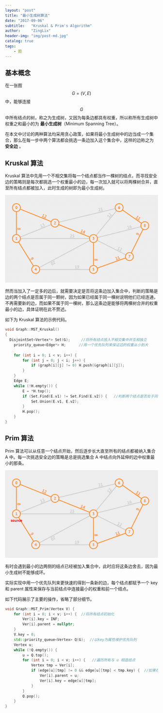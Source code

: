 ```yaml
---
layout: "post"
title: "最小生成树算法"
date: "2017-09-06"
subtitle:   "Kruskal & Prim's Algorithm"
author:     "ZingLix"
header-img: "img/post-md.jpg"
catalog: true
tags:
    - 图
---
```


## 基本概念

在一张图 $$G=(V,E)$$ 中，能够连接 $$G$$ 中所有结点的树，称之为生成树，又因为每条边都具有权重，所以称所有生成树中权重之和最小的为 **最小生成树**（Minimum Spanning Tree）。

在本文中讨论的两种算法均采用贪心政策，如果将最小生成树中的边当成一个集合，那么在每一步中两个算法都会挑选一条边加入这个集合中，这样的边称之为 **安全边** 。

## Kruskal 算法

Kruskal 算法中先用一个不相交集将每一个结点都当作一棵树的结点，而寻找安全边的策略则是每次都挑选一个权重最小的边，每一次加入就可以将两棵树合并，直至所有结点都被加入，此时生成的树即为最小生成树。

![](/img/in-post/MST/Kruskal.gif)

然而当加入了一定多的边后，就需要决定是否将这条边加入集合中，判断的策略是边的两个结点是否属于同一颗树，因为如果已经属于同一棵树说明他们已经连通，不再需要新的边，而如果不属于同一棵树，那么这条边是能够将两棵树合并的权重最小的边，具体证明在此不赘述。

如下为 Kruskal 算法的示例代码。

``` c++
void Graph::MST_Kruskal()
{
  DisjointSet<Vertex*> Set(G);     //将所有结点放入不相交集中并互相独立
	priority_queue<Edge*> H;      //用一个优先队列来保证边的权重从小到大

	for (int i = 0; i < v; i++) {
		for (int j = 0; j < i; j++) {
			if (graph[i][j] != 0) H.push(&graph[i][j]);
		}
	}
	Edge E;
	while (!H.empty()) {
		E = *H.top();
		if (Set.Find(E.v1) != Set.Find(E.v2)) {   //判断两个结点是否处于同一颗树中
			Set.Union(E.v1, E.v2);
		}
		H.pop();
	}
}
```

## Prim 算法

Prim 算法可以从任意一个结点开始，然后逐步长大直至所有的结点都被纳入集合 A 中。每一次挑选安全边的策略是总是挑选集合 A 中结点向外延伸的边中权重最小的那条。

![](/img/in-post/MST/Prim.gif)

有时会遇到最小的边两侧的结点已经被加入集合中，此时应将这条边舍去，因为最小生成树不能够成环。

实际实现中用一个优先队列来更快速的得到一条新的边，每个结点都赋予一个 key 和 parent 属性来保存与当前结点中连接最小的权重和前一个结点。

如下代码展示了主要的操作，省略了部分细节。

``` c++
void Graph::MST_Prim(Vertex V) {
	for (int i = 0; i < v; i++) {  //将所有结点初始化
		Ver[i].key = INF;
		Ver[i].parent = nullptr;
	}
	V.key = 0;
	std::priority_queue<Vertex> Q(G);  //以key为属性维护优先队列
	Vertex u;
	while (!Q.empty()) {
		u = Q.top();
		for (int i = 0; i < v; i++) {   //遍历所有与 u 相连结点
			Vertex tmp = Ver[i];
			if (edge[u][tmp] != 0 && edge[u][tmp] < tmp.key) {  //如果存在边，且边权重小
				Ver[i].parent = u;
				Ver[i].key = edge[u][tmp];
			}
		}
		Q.pop();
	}
}
```
